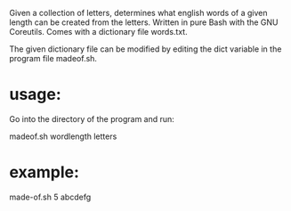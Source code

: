 <p>Given a collection of letters, determines what english words of a given length can be created from the letters. Written in pure Bash with the GNU Coreutils. Comes with a dictionary file words.txt.</p>
<p>The given dictionary file can be modified by editing the dict variable in the program file madeof.sh.</p>

<h1>usage:</h1>
<p>Go into the directory of the program and run:</p>
		madeof.sh wordlength letters

<h1>example:</h1>
		made-of.sh 5 abcdefg
